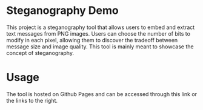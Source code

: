 # Steganography Demo

This project is a steganography tool that allows users to embed and extract text messages from PNG images. Users can choose the number of bits to modify in each pixel, allowing them to discover the tradeoff between message size and image quality. This tool is mainly meant to showcase the concept of steganography.


# Usage

The tool is hosted on Github Pages and can be accessed through this link or the links to the right.